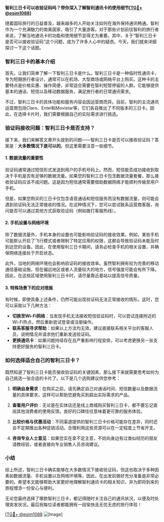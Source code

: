 **智利三日卡可以收验证码吗？带你深入了解智利通讯卡的使用细节[[TG💪+ @esim1088](https://t.me/s/esim1088)]**

随着国际旅行的日益普及，越来越多的人开始关注如何在海外保持通讯畅通。智利作为一个充满魅力的南美国家，吸引了大量游客。对于那些计划前往智利的旅行者来说，了解当地通讯卡的功能和使用细节显得尤为重要。其中，关于“智利三日卡是否可以接收验证码”这个问题，成为了许多人心中的疑虑。今天，我们就来详细探讨一下这个话题。

### 智利三日卡的基本介绍

首先，让我们简单了解一下智利三日卡是什么。智利三日卡是一种临时性通讯卡，专为短期旅行者设计，通常可以在机场、大型商场或网络平台上购买。这种卡的主要特点是价格实惠、操作简便，非常适合需要在智利短暂停留的人群。它能够提供基本的通话、短信以及移动数据服务，满足旅行者的日常通讯需求。

不过，智利三日卡的具体功能和服务内容会因运营商而异。目前，智利的主流通讯运营商包括Claro、Entel和Movistar等，它们各自推出了不同版本的三日卡。因此，在选择卡片时，我们需要根据自己的实际需求进行挑选。

### 验证码接收问题：智利三日卡是否支持？

接下来，我们来解答文章开头提到的问题——智利三日卡是否可以接收验证码？答案是：**大多数情况下是可以的**。但这里需要注意一些细节。

#### 1. 数据流量的重要性

验证码通常通过短信形式发送到用户的手机号码上。然而，短信能否成功接收到取决于手机是否有足够的数据流量。如果您的智利三日卡包含数据流量套餐，那么接收验证码应该不成问题。这是因为短信通常需要借助数据网络才能顺利传输至用户手机。

但是，如果您购买的三日卡仅包含语音通话和短信服务而没有数据流量，则可能会遇到验证码无法正常接收的情况。在这种情况下，您可以尝试联系运营商客服，询问是否可以通过其他方式获取验证码（例如拨打客服热线）。

#### 2. 手机设置与网络环境

除了数据流量外，手机本身的设置也可能影响验证码的接收效果。例如，某些手机可能默认开启了飞行模式或者限制了特定应用的权限，这都会导致验证码未能及时到达您的设备。因此，在使用智利三日卡期间，请务必检查手机的相关设置，并确保网络连接处于开启状态。

此外，当地的网络环境也会影响验证码的接收效率。虽然智利拥有较为完善的移动通信基础设施，但在偏远地区或者人流量较大的地方，信号强度可能会有所下降。因此，在这些区域使用智利三日卡时，请尽量靠近基站以提高信号质量。

#### 3. 特殊场景下的应对措施

有时候，即使具备上述条件，仍然可能出现验证码无法正常接收的情形。这时，您可以采取以下几种方法：

- **切换至Wi-Fi网络**：当发现手机无法接收短信验证码时，可以尝试连接附近的Wi-Fi热点，然后重新尝试登录或注册操作。
- **联系客服寻求帮助**：如果以上方法均无效，建议直接联系相关平台的客服人员，说明情况并请求他们重新发送验证码。
- **更换通讯卡**：如果问题持续存在且严重影响行程安排，可以考虑更换另一张支持更好服务的智利三日卡。

### 如何选择适合自己的智利三日卡？

既然知道了智利三日卡能否接收验证码的关键因素，那么接下来就需要思考如何为自己挑选一张合适的卡片了。以下是几个选购建议供您参考：

1. **明确自身需求**：在购买之前，请先确定自己对通话时间、短信数量以及数据流量的具体要求。这样可以帮助您避免买到超出实际需求的产品。
   
2. **查看用户评价**：无论是在实体店还是线上商城购买智利三日卡，都不要忘记查阅其他消费者的使用反馈。良好的口碑往往意味着更可靠的服务体验。
   
3. **比较价格与优惠活动**：不同渠道提供的智利三日卡价格可能存在差异，同时还会不定期推出各种促销活动。合理利用这些资源可以在一定程度上节省开支。

4. **咨询专业人士意见**：如果您实在拿不定主意，不妨向身边有过类似经历的朋友请教经验，或者直接向专业销售人员咨询建议。

### 小结

综上所述，智利三日卡确实能够在大多数情况下接收验证码，但这也取决于多种因素如数据流量、手机设置以及网络环境等。因此，在出发前做好充分准备是非常必要的。希望本文能够帮助大家更好地理解智利通讯卡的相关知识，并为即将到来的旅程增添一份安心与便利。

无论您最终选择了哪款智利三日卡，都记得随时关注自己的通讯状况，以便及时处理突发状况。最后祝每位读者都能拥有一段愉快且无忧无虑的旅行体验！

[[TG💪+ @esim1088](https://t.me/s/esim1088) ![Image](https://i.postimg.cc/4NQfJmqS/Snipaste-2025-05-13-00-14-12.png)]